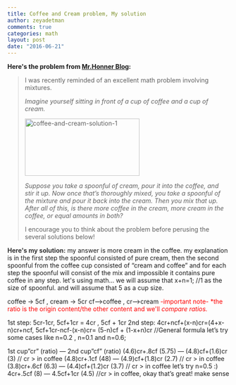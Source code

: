 ```yaml
---
title: Coffee and Cream problem, My solution
author: zeyadetman
comments: true
categories: math
layout: post
date: "2016-06-21"
---
```


<strong>Here's the problem from <a href="http://mrhonner.com/" target="_blank">Mr.Honner Blog</a>:</strong>

<blockquote>

I was recently reminded of an excellent math problem involving mixtures.

<em>Imagine yourself sitting in front of a cup of coffee and a cup of cream.</em>

<img class="  wp-image-1353 aligncenter img-fluid" src="https://zeyadetman.files.wordpress.com/2016/06/coffee-and-cream-solution-1.jpg" alt="coffee-and-cream-solution-1" width="260" height="130" />

<em>Suppose you take a spoonful of cream, pour it into the coffee, and stir it up. Now once that’s thoroughly mixed, you take a spoonful of the mixture and pour it back into the cream. Then you mix that up. </em><em>After all of this, is there more coffee in the cream, more cream in the coffee, or equal amounts in both?</em>

I encourage you to think about the problem before perusing the several solutions below!

</blockquote>
<strong><span style="color:#333333;">Here's my solution:</span></strong>
my answer is more cream in the coffee.
my explanation is in the first step the spoonful consisted of pure cream, then the second spoonful from the coffee cup consisted of “cream and coffee” and for each step the spoonful will consist of the mix and impossible it contains pure coffee in any step.
let's using math...
we will assume that x+n=1; //1 as the size of spoonful.
and will assume that 5 as a cup size.

coffee -> 5cf , cream -> 5cr
cf-->coffee , cr-->cream
<span style="color:#ff0000;">-important note-</span>
<span style="color:#ff0000;">\*the ratio is the origin content/the other content and we'll <em> compare ratios.</em></span>

1st step: 5cr-1cr, 5cf+1cr = 4cr , 5cf + 1cr
2nd step: 4cr+ncf+(x-n)cr=(4+x-n)cr+ncf, 5cf+1cr-ncf-(x-n)cr= (5-n)cf + (1-x+n)cr //General formula
let’s try some cases like n=0.2 , n=0.1 and n=0.6;

1st cup”cr” (ratio) — 2nd cup”cf” (ratio)
(4.6)cr+.8cf (5.75) — (4.8)cf+(1.6)cr (3) // cr > in coffee
(4.8)cr+.1cf (48) — (4.9)cf+(1.8)cr (2.7) // cr > in coffee
(3.8)cr+.6cf (6.3) — (4.4)cf+(1.2)cr (3.7) // cr > in coffee
let’s try n=0.5 :)
4cr+.5cf (8) — 4.5cf+1cr (4.5) //cr > in coffee, okay that’s great! make sense
